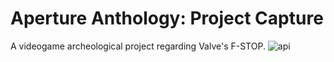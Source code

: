 # Aperture Anthology: Project Capture
A videogame archeological project regarding Valve's F-STOP.
![api](https://user-images.githubusercontent.com/57045703/138971532-2cc0c5a9-d5d6-4906-9126-eca1e9d486da.png)
